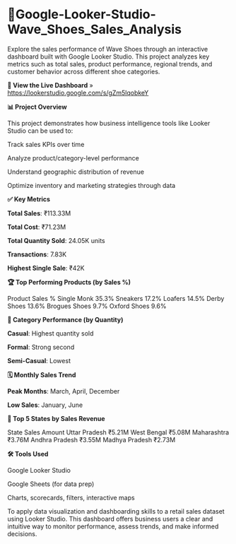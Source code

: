 # 👟Google-Looker-Studio-Wave_Shoes_Sales_Analysis

Explore the sales performance of Wave Shoes through an interactive dashboard built with Google Looker Studio. This project analyzes key metrics such as total sales, product performance, regional trends, and customer behavior across different shoe categories.

**🔗 View the Live Dashboard** » https://lookerstudio.google.com/s/gZm5lqobkeY


**📊 Project Overview**

This project demonstrates how business intelligence tools like Looker Studio can be used to:

Track sales KPIs over time

Analyze product/category-level performance

Understand geographic distribution of revenue

Optimize inventory and marketing strategies through data

**✅ Key Metrics**

**Total Sales**: ₹113.33M

**Total Cost**: ₹71.23M

**Total Quantity Sold**: 24.05K units

**Transactions**: 7.83K

**Highest Single Sale**: ₹42K

**🏆 Top Performing Products (by Sales %)**

Product	Sales %
Single Monk	35.3%
Sneakers	17.2%
Loafers	14.5%
Derby Shoes	13.6%
Brogues Shoes	9.7%
Oxford Shoes	9.6%

**🧾 Category Performance (by Quantity)**

**Casual**: Highest quantity sold

**Formal**: Strong second

**Semi-Casual**: Lowest

**🗓️ Monthly Sales Trend**

**Peak Months**: March, April, December

**Low Sales**: January, June

**📍 Top 5 States by Sales Revenue**

State	Sales Amount
Uttar Pradesh	₹5.21M
West Bengal	₹5.08M
Maharashtra	₹3.76M
Andhra Pradesh	₹3.55M
Madhya Pradesh	₹2.73M

**🛠 Tools Used**

Google Looker Studio

Google Sheets (for data prep)

Charts, scorecards, filters, interactive maps



To apply data visualization and dashboarding skills to a retail sales dataset using Looker Studio. This dashboard offers business users a clear and intuitive way to monitor performance, assess trends, and make informed decisions.
